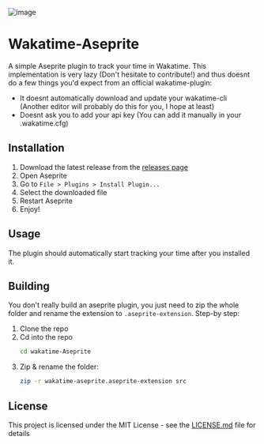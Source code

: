 ![image](https://github.com/user-attachments/assets/91b614e6-9e19-4d31-a38d-603608e3034e)

# Wakatime-Aseprite

A simple Aseprite plugin to track your time in Wakatime.
This implementation is very lazy (Don't hesitate to contribute!) and thus doesnt do a few things you'd expect from an official wakatime-plugin:
- It doesnt automatically download and update your wakatime-cli (Another editor will probably do this for you, I hope at least)
- Doesnt ask you to add your api key (You can add it manually in your .wakatime.cfg)

## Installation

1. Download the latest release from the [releases page](https://github.com/spectralo/hackatime-aseprite/releases)
2. Open Aseprite
3. Go to `File > Plugins > Install Plugin...`
4. Select the downloaded file
5. Restart Aseprite
6. Enjoy!

## Usage

The plugin should automatically start tracking your time after you installed it.

## Building

You don't really build an aseprite plugin, you just need to zip the whole folder and rename the extension to `.aseprite-extension`.
Step-by step:

1. Clone the repo
2. Cd into the repo
    ```bash
    cd wakatime-Aseprite
    ```
2. Zip & rename the folder:
    ```bash
    zip -r wakatime-aseprite.aseprite-extension src
    ```

## License

This project is licensed under the MIT License - see the [LICENSE.md](LICENSE.md) file for details
